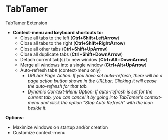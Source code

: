 # TabTamer
 TabTamer Extension
<ul>
  <li><b>Context-menu and keyboard shortcuts to:</b>
    <ul>
      <li>Close all tabs to the left (<strong>Ctrl+Shift+LeftArrow</strong>)</li>
      <li>Close all tabs to the right (<strong>Ctrl+Shift+RightArrow</strong>)</li>
      <li>Close all other tabs (<strong>Ctrl+Shift+UpArrow</strong>)</li>
      <li>Close all duplicate tabs (<strong>Ctrl+Shift+DownArrow</strong>)</li>
      <li>Detach current tab(s) to new window (<strong>Ctrl+Alt+DownArrow</strong>)</li>
      <li>Merge all windows into a single window (<strong>Ctrl+Alt+UpArrow</strong>)</li>
      <li>Auto-refresh tabs (context-menu only)
        <ul>
          <li><i>URLbar Page Action: If you have set auto-refresh, there will be a page action button shown in the URLbar. Clicking it will cease the auto-refresh for that tab.</i></li>
          <li><i>Dynamic Context-Menu Option: If auto-refresh is set for the current tab, you can cancel it by going into TabTamer's context-menu and click the option "Stop Auto Refresh" with the icon beside it.</i></li>
        </ul>
      </li>
    </ul>
  </li>
</ul>
<b>Options:</b>
<ul>
  <li>Maximize windows on startup and/or creation</li>
  <li>Customize context-menu</li>
</ul>
